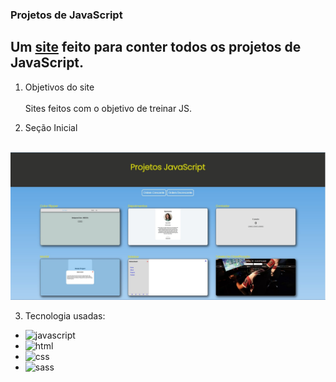 ### **Projetos de JavaScript**

## Um [site](https://vanillaprojects.netlify.app) feito para conter todos os projetos de JavaScript.

1. Objetivos do site<br><br>
Sites feitos com o objetivo de treinar JS.

2. Seção Inicial<br><br>
<img src="assets/img/home.jpg" alt="página inicial"> 

3. Tecnologia usadas: <br>

* <img src="https://img.shields.io/badge/JavaScript-F7DF1E?style=for-the-badge&logo=javascript&logoColor=black" alt="javascript"><br>
* <img src="https://img.shields.io/badge/HTML5-E34F26?style=for-the-badge&logo=html5&logoColor=white" alt="html"><br>
* <img src="https://img.shields.io/badge/CSS3-1572B6?style=for-the-badge&logo=css3&logoColor=white" alt="css"><br>
* <img src="https://img.shields.io/badge/Sass-CC6699?style=for-the-badge&logo=sass&logoColor=white" alt="sass"> 
